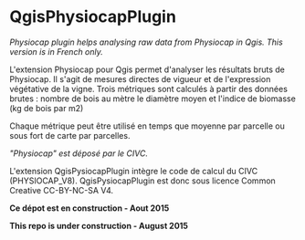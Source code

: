 # QgisPhysiocapPlugin
_Physiocap plugin helps analysing raw data from Physiocap in Qgis. 
This version is in French only._

L'extension Physiocap pour Qgis permet d'analyser les résultats bruts de Physiocap. Il s'agit de mesures directes de vigueur et de l'expression végétative de la vigne.
Trois métriques sont calculés à partir des données brutes :
	nombre de bois au mètre
	le diamètre moyen et
	l'indice de biomasse (kg de bois par m2)
	
Chaque métrique peut être utilisé en temps que moyenne par parcelle ou sous fort de carte par parcelles. 

*"Physiocap" est déposé par le CIVC.*

L'extension QgisPysiocapPlugin intègre le code de calcul du CIVC (PHYSIOCAP_V8). QgisPysiocapPlugin est donc sous licence Common Creative CC-BY-NC-SA V4.

**Ce dépot est en construction - Aout 2015**

**This repo is under construction - August 2015**

